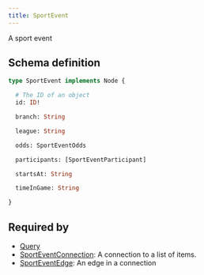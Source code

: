 ```yaml
---
title: SportEvent
---
```


<p>A sport event</p>


## Schema definition
```graphql
type SportEvent implements Node {

  # The ID of an object
  id: ID! 

  branch: String 

  league: String 

  odds: SportEventOdds 

  participants: [SportEventParticipant] 

  startsAt: String 

  timeInGame: String 

}
```
## Required by
* [Query](graphql/schema/query.md)
* [SportEventConnection](graphql/schema/sporteventconnection.md): A connection to a list of items.
* [SportEventEdge](graphql/schema/sporteventedge.md): An edge in a connection
